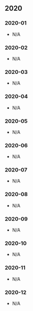 ## 2020

### 2020-01

- N/A

### 2020-02

- N/A

### 2020-03

- N/A

### 2020-04

- N/A

### 2020-05

- N/A

### 2020-06

- N/A

### 2020-07

- N/A

### 2020-08

- N/A

### 2020-09

- N/A

### 2020-10

- N/A

### 2020-11

- N/A

### 2020-12

- N/A
